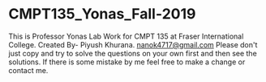 # CMPT135_Yonas_Fall-2019
This is Professor Yonas Lab Work for CMPT 135 at Fraser International College. 
Created By- Piyush Khurana. <nanok4717@gmail.com>
Please don't just copy and try to solve the questions on your own first and then see the solutions.
If there is some mistake by me feel free to make a change or contact me.
